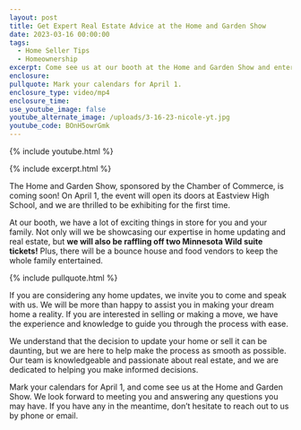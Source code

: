 ```yaml
---
layout: post
title: Get Expert Real Estate Advice at the Home and Garden Show
date: 2023-03-16 00:00:00
tags:
  - Home Seller Tips
  - Homeownership
excerpt: Come see us at our booth at the Home and Garden Show and enter to win.
enclosure:
pullquote: Mark your calendars for April 1.
enclosure_type: video/mp4
enclosure_time:
use_youtube_image: false
youtube_alternate_image: /uploads/3-16-23-nicole-yt.jpg
youtube_code: BOnH5owrGmk
---
```

{% include youtube.html %}

{% include excerpt.html %}

The Home and Garden Show, sponsored by the Chamber of Commerce, is coming soon! On April 1, the event will open its doors at Eastview High School, and we are thrilled to be exhibiting for the first time.

At our booth, we have a lot of exciting things in store for you and your family. Not only will we be showcasing our expertise in home updating and real estate, but **we will also be raffling off two Minnesota Wild suite tickets!** Plus, there will be a bounce house and food vendors to keep the whole family entertained.

{% include pullquote.html %}

If you are considering any home updates, we invite you to come and speak with us. We will be more than happy to assist you in making your dream home a reality. If you are interested in selling or making a move, we have the experience and knowledge to guide you through the process with ease.

We understand that the decision to update your home or sell it can be daunting, but we are here to help make the process as smooth as possible. Our team is knowledgeable and passionate about real estate, and we are dedicated to helping you make informed decisions.

Mark your calendars for April 1, and come see us at the Home and Garden Show. We look forward to meeting you and answering any questions you may have. If you have any in the meantime, don’t hesitate to reach out to us by phone or email.